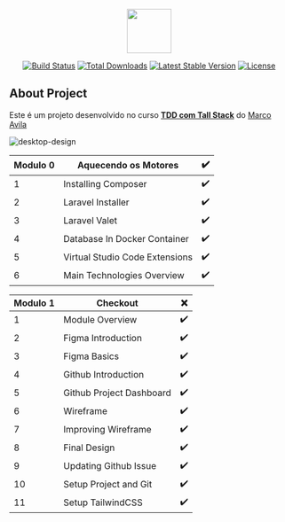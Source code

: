 <p align="center"><a href="https://laravel.com" target="_blank"><img src="https://user-images.githubusercontent.com/37590954/163650889-d9b190fe-9e21-43da-9515-0d124bb33a90.png" width="80"></a></p>

<p align="center">
<a href="https://travis-ci.org/laravel/framework"><img src="https://travis-ci.org/laravel/framework.svg" alt="Build Status"></a>
<a href="https://packagist.org/packages/laravel/framework"><img src="https://img.shields.io/packagist/dt/laravel/framework" alt="Total Downloads"></a>
<a href="https://packagist.org/packages/laravel/framework"><img src="https://img.shields.io/packagist/v/laravel/framework" alt="Latest Stable Version"></a>
<a href="https://packagist.org/packages/laravel/framework"><img src="https://img.shields.io/packagist/l/laravel/framework" alt="License"></a>
</p>

## About Project

Este é um projeto desenvolvido no curso **[TDD com Tall Stack](https://pay.kiwify.com.br/8pzHBxF)** do [Marco Avila](https://www.youtube.com/watch?v=izGoyL8ZQFY)

![desktop-design](https://user-images.githubusercontent.com/37590954/163650878-df64d333-3f12-4aac-997c-b1c4f7e76310.png)
    
| Modulo 0 | Aquecendo os Motores           | ✔️ |
|----------|--------------------------------|---|
| 1        | Installing Composer            | ✔️ |
| 2        | Laravel Installer              | ✔️ |
| 3        | Laravel Valet                  | ✔️ |
| 4        | Database In Docker Container   | ✔️ |
| 5        | Virtual Studio Code Extensions | ✔️ |
| 6        | Main Technologies Overview     | ✔️ |

| Modulo 1 | Checkout                       | ❌ |
|----------|--------------------------------|---|
| 1        | Module Overview                | ✔️ |
| 2        | Figma Introduction             | ✔️ |
| 3        | Figma Basics                   | ✔️ |
| 4        | Github Introduction            | ✔️ |
| 5        | Github Project Dashboard       | ✔️ |
| 6        | Wireframe                      | ✔️ |
| 7        | Improving Wireframe            | ✔️ |
| 8        | Final Design                   | ✔️ |
| 9        | Updating Github Issue          | ✔️ |
| 10       | Setup Project and Git          | ✔️ |
| 11       | Setup TailwindCSS              | ✔️ |
